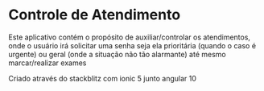 # Controle de Atendimento 

<p> Este aplicativo contém o propósito de auxiliar/controlar os atendimentos, onde o usuário irá solicitar uma senha seja ela prioritária (quando o caso é urgente) ou geral (onde a situação não tão alarmante) até mesmo marcar/realizar exames <p>
<p> Criado através do stackblitz com ionic 5 junto angular 10</p>
